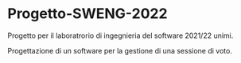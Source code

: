 # Progetto-SWENG-2022

Progetto per il laboratrorio di ingegnieria del software 2021/22 unimi.

Progettazione di un software per la gestione di una sessione di voto.
